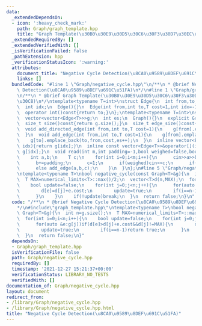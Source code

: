 ```yaml
---
data:
  _extendedDependsOn:
  - icon: ':heavy_check_mark:'
    path: Graph/graph_template.hpp
    title: "Graph Template(\u30B0\u30E9\u30D5\u30C6\u30F3\u30D7\u30EC\u30FC\u30C8)"
  _extendedRequiredBy: []
  _extendedVerifiedWith: []
  _isVerificationFailed: false
  _pathExtension: hpp
  _verificationStatusIcon: ':warning:'
  attributes:
    document_title: "Negative Cycle Detection(\u8CA0\u9589\u8DEF\u691C\u51FA)"
    links: []
  bundledCode: "#line 1 \"Graph/negative_cycle.hpp\"\n/**\n * @brief Negative Cycle\
    \ Detection(\u8CA0\u9589\u8DEF\u691C\u51FA)\n*/\n#line 1 \"Graph/graph_template.hpp\"\
    \n/**\n * @brief Graph Template(\u30B0\u30E9\u30D5\u30C6\u30F3\u30D7\u30EC\u30FC\
    \u30C8)\n*/\ntemplate<typename T=int>\nstruct Edge{\n  int from,to;\n  T cost;\n\
    \  int idx;\n  Edge(){}\n  Edge(int from,int to,T cost=1,int idx=-1):from(from),to(to),cost(cost),idx(idx){}\n\
    \  operator int()const{return to;}\n};\ntemplate<typename T=int>\nstruct Graph{\n\
    \  vector<vector<Edge<T>>>g;\n  int es;\n  Graph(){}\n  explicit Graph(int n):g(n),es(0){}\n\
    \  size_t size()const{return g.size();}\n  size_t edge_size()const{return es;}\n\
    \  void add_directed_edge(int from,int to,T cost=1){\n    g[from].emplace_back(from,to,cost,es++);\n\
    \  }\n  void add_edge(int from,int to,T cost=1){\n    g[from].emplace_back(from,to,cost,es);\n\
    \    g[to].emplace_back(to,from,cost,es++);\n  }\n  inline vector<Edge<T>>&operator[](int\
    \ idx){return g[idx];}\n  inline const vector<Edge<T>>&operator[](int idx)const{return\
    \ g[idx];}\n  void read(int m,int padding=-1,bool weighed=false,bool direct=false){\n\
    \    int a,b;\n    T c;\n    for(int i=0;i<m;i++){\n      cin>>a>>b;\n      a+=padding;\n\
    \      b+=padding;\n      c=1;\n      if(weighed)cin>>c;\n      if(direct)add_directed_edge(a,b,c);\n\
    \      else add_edge(a,b,c);\n    }\n  }\n};\n#line 5 \"Graph/negative_cycle.hpp\"\
    \ntemplate<typename T>\nbool negative_cycle(const Graph<T>&g){\n  int n=g.size();\n\
    \  T MAX=numerical_limits<T>::max()/2;\n  vector<T>d(n,MAX);\n  for(int i=0;i<n;i++){\n\
    \    bool update=false;\n    for(int j=0;j<n;j++){\n      for(auto &e:g[j])if(d[e]>d[j]+e.cost&&d[j]!=MAX){\n\
    \        d[e]=d[j]+e.cost;\n        update=true;\n        if(i==n-1)return true;\n\
    \      }\n    }\n    if(!update)break;\n  }\n  return false;\n}\n"
  code: "/**\n * @brief Negative Cycle Detection(\u8CA0\u9589\u8DEF\u691C\u51FA)\n\
    */\n#include\"graph_template.hpp\"\ntemplate<typename T>\nbool negative_cycle(const\
    \ Graph<T>&g){\n  int n=g.size();\n  T MAX=numerical_limits<T>::max()/2;\n  vector<T>d(n,MAX);\n\
    \  for(int i=0;i<n;i++){\n    bool update=false;\n    for(int j=0;j<n;j++){\n\
    \      for(auto &e:g[j])if(d[e]>d[j]+e.cost&&d[j]!=MAX){\n        d[e]=d[j]+e.cost;\n\
    \        update=true;\n        if(i==n-1)return true;\n      }\n    }\n    if(!update)break;\n\
    \  }\n  return false;\n}"
  dependsOn:
  - Graph/graph_template.hpp
  isVerificationFile: false
  path: Graph/negative_cycle.hpp
  requiredBy: []
  timestamp: '2021-12-27 15:21:37+00:00'
  verificationStatus: LIBRARY_NO_TESTS
  verifiedWith: []
documentation_of: Graph/negative_cycle.hpp
layout: document
redirect_from:
- /library/Graph/negative_cycle.hpp
- /library/Graph/negative_cycle.hpp.html
title: "Negative Cycle Detection(\u8CA0\u9589\u8DEF\u691C\u51FA)"
---
```

